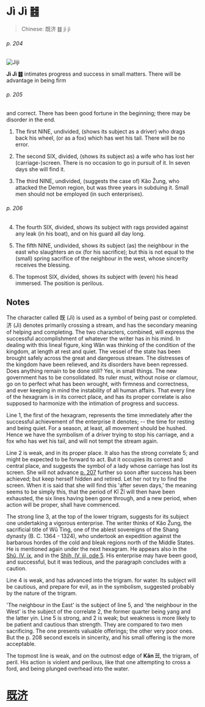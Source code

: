 # Jì Jì ䷾

> Chinese: 既济 ䷾ jì jì

###### p. 204

![Jiji](https://88o.io/wp-content/uploads/2018/09/63-e697a2e6b58ejiji.jpg)

**Jì Jì ䷾** intimates progress and success in small matters. There will be advantage in being firm

###### p. 205

and correct. There has been good fortune in the beginning; there may be disorder in the end.

1. The first NINE, undivided, (shows its subject as a driver) who drags back his wheel, (or as a fox) which has wet his tail. There will be no error.

2. The second SIX, divided, (shows its subject as) a wife who has lost her (carriage-)screen. There is no occasion to go in pursuit of it. In seven days she will find it.

3. The third NINE, undivided, (suggests the case of) Kâo Žung, who attacked the Demon region, but was three years in subduing it. Small men should not be employed (in such enterprises).

###### p. 206

4. The fourth SIX, divided, shows its subject with rags provided against any leak (in his boat), and on his guard all day long.

5. The fifth NINE, undivided, shows its subject (as) the neighbour in the east who slaughters an ox (for his sacrifice); but this is not equal to the (small) spring sacrifice of the neighbour in the west, whose sincerity receives the blessing.

6. The topmost SIX, divided, shows its subject with (even) his head immersed. The position is perilous.

## Notes

The character called 既 (Jì) is used as a symbol of being past or completed. 济 (Jì) denotes primarily crossing a stream, and has the secondary meaning of helping and completing.
The two characters, combined, will express the successful accomplishment of whatever the writer has in his mind.
In dealing with this lineal figure, king Wăn was thinking of the condition of the kingdom, at length at rest and quiet. The vessel of the state has been brought safely across the great and dangerous stream.
The distresses of the kingdom have been relieved, and its disorders have been repressed. Does anything remain to be done still?
Yes, in small things. The new government has to be consolidated. Its ruler must, without noise or clamour, go on to perfect what has been wrought, with firmness and correctness,
and ever keeping in mind the instability of all human affairs. That every line of the hexagram is in its correct place, and has its proper correlate is also supposed to harmonize with the intimation of progress and success.

Line 1, the first of the hexagram, represents the time immediately after the successful achievement of the enterprise it denotes; -- the time for resting and being quiet. For a season, at least, all movement should be hushed. Hence we have the symbolism of a driver trying to stop his carriage, and a fox who has wet his tail, and will not tempt the stream again.

Line 2 is weak, and in its proper place. It also has the strong correlate 5; and might be expected to be forward to act. But it occupies its correct and central place, and suggests the symbol of a lady whose carriage has lost its screen. She will not advance [p. 207]() further so soon after success has been achieved; but keep herself hidden and retired. Let her not try to find the screen. When it is said that she will find this 'after seven days,' the meaning seems to be simply this, that the period of Kî Žî will then have been exhausted, the six lines having been gone through, and a new period, when action will be proper, shall have commenced.

The strong line 3, at the top of the lower trigram, suggests for its subject one undertaking a vigorous enterprise. The writer thinks of Kâo Žung, the sacrificial title of Wû Ting, one of the ablest sovereigns of the Shang dynasty (B. C. 1364 - 1324), who undertook an expedition against the barbarous hordes of the cold and bleak regions north of the Middle States. He is mentioned again under the next hexagram. He appears also in the [Shû, IV, ix](), and in the [Shih, IV, iii, ode 5](). His enterprise may have been good, and successful, but it was tedious, and the paragraph concludes with a caution.

Line 4 is weak, and has advanced into the trigram. for water. Its subject will be cautious, and prepare for evil, as in the symbolism, suggested probably by the nature of the trigram.

'The neighbour in the East' is the subject of line 5, and 'the neighbour in the West' is the subject of the correlate 2, the former quarter being yang and the latter yin. Line 5 is strong, and 2 is weak; but weakness is more likely to be patient and cautious than strength. They are compared to two men sacrificing. The one presents valuable offerings; the other very poor ones. But the p. 208 second excels in sincerity, and his small offering is the more acceptable.

The topmost line is weak, and on the outmost edge of **Kǎn ☵**, the trigram, of peril. His action is violent and perilous, like that one attempting to cross a ford, and being plunged overhead into the water.

# [既济](./e697a2e6b58ejiji_cn.md)
